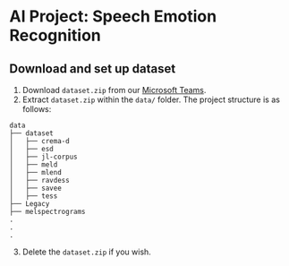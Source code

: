 # AI Project: Speech Emotion Recognition
 
## Download and set up dataset
1. Download `dataset.zip` from our [Microsoft Teams](https://sutdapac.sharepoint.com/:u:/s/50.021AIProject/EXbQVxwUdj9Mva2nf4rIJxAB2xR1ZsD1M1MloCUstst46A?e=n73dLd).
2. Extract `dataset.zip` within the `data/` folder. The project structure is as follows:

```
data
├── dataset
│   ├── crema-d
│   ├── esd
│   ├── jl-corpus
│   ├── meld
│   ├── mlend
│   ├── ravdess
│   ├── savee
│   ├── tess
├── Legacy
├── melspectrograms
.
.
.
```

3. Delete the `dataset.zip` if you wish.
